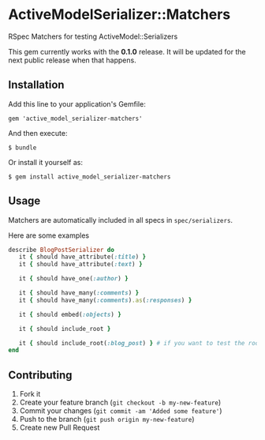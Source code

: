 # ActiveModelSerializer::Matchers

RSpec Matchers for testing ActiveModel::Serializers

This gem currently works with the **0.1.0** release. It will be updated
for the next public release when that happens.

## Installation

Add this line to your application's Gemfile:

    gem 'active_model_serializer-matchers'

And then execute:

    $ bundle

Or install it yourself as:

    $ gem install active_model_serializer-matchers

## Usage

Matchers are automatically included in all specs in `spec/serializers`.

Here are some examples

```ruby
describe BlogPostSerializer do
   it { should have_attribute(:title) }
   it { should have_attribute(:text) }

   it { should have_one(:author) }

   it { should have_many(:comments) }
   it { should have_many(:comments).as(:responses) }

   it { should embed(:objects) }

   it { should include_root }

   it { should include_root(:blog_post) } # if you want to test the root is specifically set to a different value
end
```

## Contributing

1. Fork it
2. Create your feature branch (`git checkout -b my-new-feature`)
3. Commit your changes (`git commit -am 'Added some feature'`)
4. Push to the branch (`git push origin my-new-feature`)
5. Create new Pull Request
